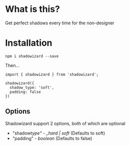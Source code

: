 # What is this?

Get perfect shadows every time for the non-designer

# Installation

`npm i shadowizard --save`

Then...

```
import { shadowizard } from 'shadowizard';

shadowizard({
  shadow_type: 'soft',
  padding: false
})
```

## Options

Shadowizard support 2 options, both of which are optional

- "shadow*type" - \_hard | soft* (Defaults to soft)
- "padding" - _boolean_ (Defaults to false)
